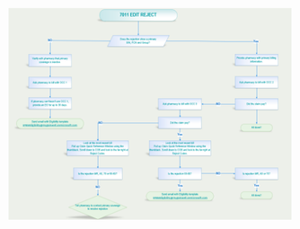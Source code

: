 ![](https://github.com/gainwell-ohio/spbm/blob/Tech-OneNote/docs/Clinical%20and%20Technical%20Reference%20Guide/Calls%20-%20COB/7011%20Flow%20Chart.png)
